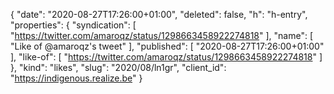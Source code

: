 {
  "date": "2020-08-27T17:26:00+01:00",
  "deleted": false,
  "h": "h-entry",
  "properties": {
    "syndication": [
      "https://twitter.com/amaroqz/status/1298663458922274818"
    ],
    "name": [
      "Like of @amaroqz's tweet"
    ],
    "published": [
      "2020-08-27T17:26:00+01:00"
    ],
    "like-of": [
      "https://twitter.com/amaroqz/status/1298663458922274818"
    ]
  },
  "kind": "likes",
  "slug": "2020/08/ln1gr",
  "client_id": "https://indigenous.realize.be"
}

